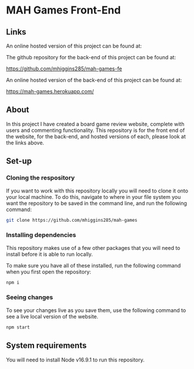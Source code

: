 # MAH Games Front-End

## Links

An online hosted version of this project can be found at:



The github repository for the back-end of this project can be found at:

https://github.com/mhiggins285/mah-games-fe

An online hosted version of the back-end of this project can be found at:

https://mah-games.herokuapp.com/

## About

In this project I have created a board game review website, complete with users and commenting functionality. This repository is for the front end of the website, for the back-end, and hosted versions of each, please look at the links above.

## Set-up

### Cloning the respository

If you want to work with this repository locally you will need to clone it onto your local machine. To do this, navigate to where in your file system you want the repository to be saved in the command line, and run the following command: 

```bash
git clone https://github.com/mhiggins285/mah-games
```

### Installing dependencies

This repository makes use of a few other packages that you will need to install before it is able to run locally.

To make sure you have all of these installed, run the following command when you first open the repository:

```bash
npm i
```

### Seeing changes

To see your changes live as you save them, use the following command to see a live local version of the website.

```bash
npm start
```

## System requirements

You will need to install Node v16.9.1 to run this repository.